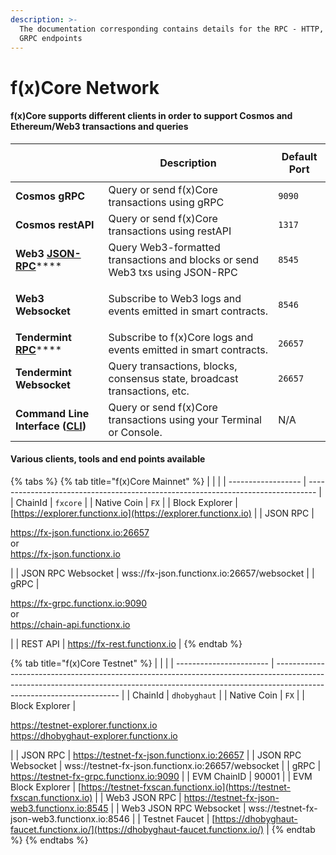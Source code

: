 ```yaml
---
description: >-
  The documentation corresponding contains details for the RPC - HTTP, WS and
  GRPC endpoints
---
```


# f(x)Core Network

#### f(x)Core supports different clients in order to support Cosmos and Ethereum/Web3 transactions and queries

| <p><br></p>                                                             | Description                                                                  | Default Port |
| ----------------------------------------------------------------------- | ---------------------------------------------------------------------------- | ------------ |
| **Cosmos gRPC**                                                         | Query or send f(x)Core transactions using gRPC                               | `9090`       |
| **Cosmos restAPI**                                                      | Query or send f(x)Core transactions using restAPI                            | `1317`       |
| **Web3** [**JSON-RPC**](web3/)****                                      | Query Web3-formatted transactions and blocks or send Web3 txs using JSON-RPC | `8545`       |
| <p><strong></strong></p><p><strong>Web3 Websocket</strong></p>          | Subscribe to Web3 logs and events emitted in smart contracts.                | `8546`       |
| **Tendermint** [**RPC**](json-rpc-api/)****                             | Subscribe to f(x)Core logs and events emitted in smart contracts.            | `26657`      |
| **Tendermint Websocket**                                                | Query transactions, blocks, consensus state, broadcast transactions, etc.    | `26657`      |
| **Command Line Interface (**[**CLI**](../f-x-core/installation.md)**)** | Query or send f(x)Core transactions using your Terminal or Console.          | N/A          |

#### Various clients, tools and end points available

{% tabs %}
{% tab title="f(x)Core Mainnet" %}
|                    |                                                                                  |
| ------------------ | -------------------------------------------------------------------------------- |
| ChainId            | `fxcore`                                                                         |
| Native Coin        | `FX`                                                                             |
| Block Explorer     | [https://explorer.functionx.io](https://explorer.functionx.io)                   |
| JSON RPC           | <p>https://fx-json.functionx.io:26657<br>or<br>https://fx-json.functionx.io</p>  |
| JSON RPC Websocket | wss://fx-json.functionx.io:26657/websocket                                       |
| gRPC               | <p>https://fx-grpc.functionx.io:9090<br>or<br>https://chain-api.functionx.io</p> |
| REST API           | https://fx-rest.functionx.io                                                     |
{% endtab %}

{% tab title="f(x)Core Testnet" %}
|                         |                                                                                                                                                                                                     |
| ----------------------- | --------------------------------------------------------------------------------------------------------------------------------------------------------------------------------------------------- |
| ChainId                 | `dhobyghaut`                                                                                                                                                                                        |
| Native Coin             | `FX`                                                                                                                                                                                                |
| Block Explorer          | <p><a href="https://testnet-explorer.functionx.io">https://testnet-explorer.functionx.io</a><br><a href="https://dhobyghaut-explorer.functionx.io">https://dhobyghaut-explorer.functionx.io</a></p> |
| JSON RPC                | https://testnet-fx-json.functionx.io:26657                                                                                                                                                          |
| JSON RPC Websocket      | wss://testnet-fx-json.functionx.io:26657/websocket                                                                                                                                                  |
| gRPC                    | https://testnet-fx-grpc.functionx.io:9090                                                                                                                                                           |
| EVM ChainID             | 90001                                                                                                                                                                                               |
| EVM Block Explorer      | [https://testnet-fxscan.functionx.io](https://testnet-fxscan.functionx.io)                                                                                                                          |
| Web3 JSON RPC           | https://testnet-fx-json-web3.functionx.io:8545                                                                                                                                                      |
| Web3 JSON RPC Websocket | wss://testnet-fx-json-web3.functionx.io:8546                                                                                                                                                        |
| Testnet Faucet          | [https://dhobyghaut-faucet.functionx.io/](https://dhobyghaut-faucet.functionx.io/)                                                                                                                  |
{% endtab %}
{% endtabs %}
